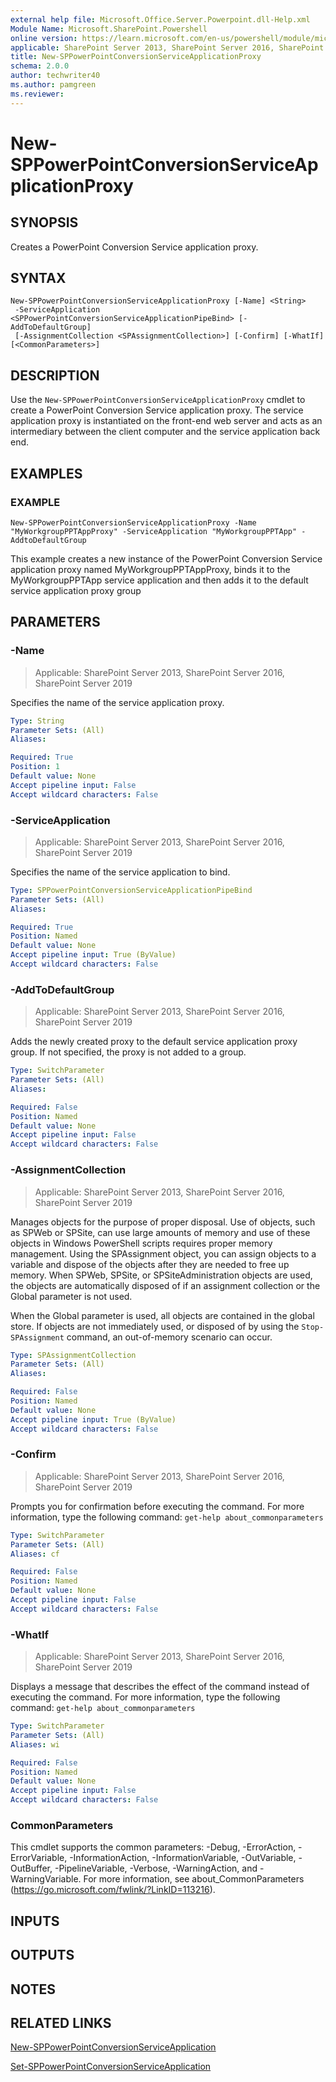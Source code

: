 ```yaml
---
external help file: Microsoft.Office.Server.Powerpoint.dll-Help.xml
Module Name: Microsoft.SharePoint.Powershell
online version: https://learn.microsoft.com/en-us/powershell/module/microsoft.sharepoint.powershell/new-sppowerpointconversionserviceapplicationproxy
applicable: SharePoint Server 2013, SharePoint Server 2016, SharePoint Server 2019
title: New-SPPowerPointConversionServiceApplicationProxy
schema: 2.0.0
author: techwriter40
ms.author: pamgreen
ms.reviewer:
---
```


# New-SPPowerPointConversionServiceApplicationProxy

## SYNOPSIS
Creates a PowerPoint Conversion Service application proxy.

## SYNTAX

```
New-SPPowerPointConversionServiceApplicationProxy [-Name] <String>
 -ServiceApplication <SPPowerPointConversionServiceApplicationPipeBind> [-AddToDefaultGroup]
 [-AssignmentCollection <SPAssignmentCollection>] [-Confirm] [-WhatIf] [<CommonParameters>]
```

## DESCRIPTION
Use the `New-SPPowerPointConversionServiceApplicationProxy` cmdlet to create a PowerPoint Conversion Service application proxy.
The service application proxy is instantiated on the front-end web server and acts as an intermediary between the client computer and the service application back end.

## EXAMPLES

### EXAMPLE
```
New-SPPowerPointConversionServiceApplicationProxy -Name "MyWorkgroupPPTAppProxy" -ServiceApplication "MyWorkgroupPPTApp" -AddtoDefaultGroup
```

This example creates a new instance of the PowerPoint Conversion Service application proxy named MyWorkgroupPPTAppProxy, binds it to the MyWorkgroupPPTApp service application and then adds it to the default service application proxy group

## PARAMETERS

### -Name

> Applicable: SharePoint Server 2013, SharePoint Server 2016, SharePoint Server 2019

Specifies the name of the service application proxy.

```yaml
Type: String
Parameter Sets: (All)
Aliases:

Required: True
Position: 1
Default value: None
Accept pipeline input: False
Accept wildcard characters: False
```

### -ServiceApplication

> Applicable: SharePoint Server 2013, SharePoint Server 2016, SharePoint Server 2019

Specifies the name of the service application to bind.

```yaml
Type: SPPowerPointConversionServiceApplicationPipeBind
Parameter Sets: (All)
Aliases:

Required: True
Position: Named
Default value: None
Accept pipeline input: True (ByValue)
Accept wildcard characters: False
```

### -AddToDefaultGroup

> Applicable: SharePoint Server 2013, SharePoint Server 2016, SharePoint Server 2019

Adds the newly created proxy to the default service application proxy group.
If not specified, the proxy is not added to a group.

```yaml
Type: SwitchParameter
Parameter Sets: (All)
Aliases:

Required: False
Position: Named
Default value: None
Accept pipeline input: False
Accept wildcard characters: False
```

### -AssignmentCollection

> Applicable: SharePoint Server 2013, SharePoint Server 2016, SharePoint Server 2019

Manages objects for the purpose of proper disposal.
Use of objects, such as SPWeb or SPSite, can use large amounts of memory and use of these objects in Windows PowerShell scripts requires proper memory management.
Using the SPAssignment object, you can assign objects to a variable and dispose of the objects after they are needed to free up memory.
When SPWeb, SPSite, or SPSiteAdministration objects are used, the objects are automatically disposed of if an assignment collection or the Global parameter is not used.

When the Global parameter is used, all objects are contained in the global store.
If objects are not immediately used, or disposed of by using the `Stop-SPAssignment` command, an out-of-memory scenario can occur.

```yaml
Type: SPAssignmentCollection
Parameter Sets: (All)
Aliases:

Required: False
Position: Named
Default value: None
Accept pipeline input: True (ByValue)
Accept wildcard characters: False
```

### -Confirm

> Applicable: SharePoint Server 2013, SharePoint Server 2016, SharePoint Server 2019

Prompts you for confirmation before executing the command.
For more information, type the following command: `get-help about_commonparameters`

```yaml
Type: SwitchParameter
Parameter Sets: (All)
Aliases: cf

Required: False
Position: Named
Default value: None
Accept pipeline input: False
Accept wildcard characters: False
```

### -WhatIf

> Applicable: SharePoint Server 2013, SharePoint Server 2016, SharePoint Server 2019

Displays a message that describes the effect of the command instead of executing the command.
For more information, type the following command: `get-help about_commonparameters`

```yaml
Type: SwitchParameter
Parameter Sets: (All)
Aliases: wi

Required: False
Position: Named
Default value: None
Accept pipeline input: False
Accept wildcard characters: False
```

### CommonParameters
This cmdlet supports the common parameters: -Debug, -ErrorAction, -ErrorVariable, -InformationAction, -InformationVariable, -OutVariable, -OutBuffer, -PipelineVariable, -Verbose, -WarningAction, and -WarningVariable. For more information, see about_CommonParameters (https://go.microsoft.com/fwlink/?LinkID=113216).

## INPUTS

## OUTPUTS

## NOTES

## RELATED LINKS

[New-SPPowerPointConversionServiceApplication](New-SPPowerPointConversionServiceApplication.md)

[Set-SPPowerPointConversionServiceApplication](Set-SPPowerPointConversionServiceApplication.md)
